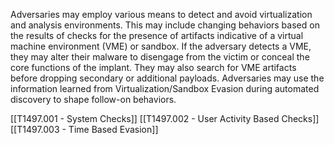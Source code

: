 Adversaries may employ various means to detect and avoid virtualization and analysis environments. This may include changing behaviors based on the results of checks for the presence of artifacts indicative of a virtual machine environment (VME) or sandbox. If the adversary detects a VME, they may alter their malware to disengage from the victim or conceal the core functions of the implant. They may also search for VME artifacts before dropping secondary or additional payloads. Adversaries may use the information learned from Virtualization/Sandbox Evasion during automated discovery to shape follow-on behaviors.

[[T1497.001 - System Checks]]
[[T1497.002 - User Activity Based Checks]]
[[T1497.003 - Time Based Evasion]]